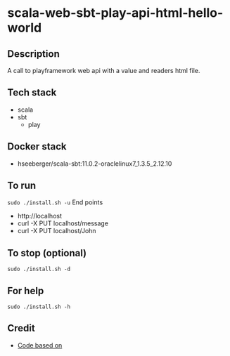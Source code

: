# scala-web-sbt-play-api-html-hello-world

## Description
A call to playframework web api
with a value and readers html file.

## Tech stack
- scala
- sbt
  - play

## Docker stack
- hseeberger/scala-sbt:11.0.2-oraclelinux7_1.3.5_2.12.10

## To run
`sudo ./install.sh -u`
End points
- http://localhost
- curl -X PUT localhost/message
- curl -X PUT localhost/John

## To stop (optional)
`sudo ./install.sh -d`

## For help
`sudo ./install.sh -h`

## Credit
- [Code based on](https://www.baeldung.com/java-intro-to-the-play-framework)
